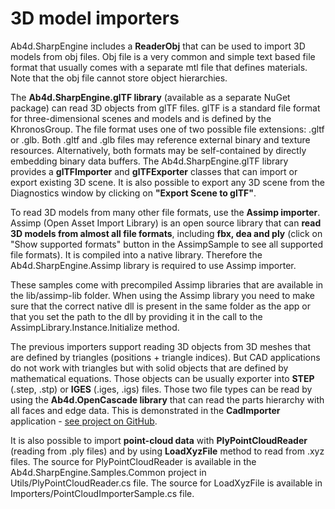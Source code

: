 ﻿# 3D model importers

Ab4d.SharpEngine includes a **ReaderObj** that can be used to import 3D models from obj files. Obj file is a very common and simple text based file format that usually comes with a separate mtl file that defines materials. Note that the obj file cannot store object hierarchies.

The **Ab4d.SharpEngine.glTF library** (available as a separate NuGet package) can read 3D objects from glTF files. glTF is a standard file format for three-dimensional scenes and models and is defined by the KhronosGroup. The file format uses one of two possible file extensions: .gltf or .glb. Both .gltf and .glb files may reference external binary and texture resources. Alternatively, both formats may be self-contained by directly embedding binary data buffers. The Ab4d.SharpEngine.glTF library provides a **glTFImporter** and **glTFExporter** classes that can import or export existing 3D scene. It is also possible to export any 3D scene from the Diagnostics window by clicking on **"Export Scene to glTF"**.

To read 3D models from many other file formats, use the **Assimp importer**. Assimp (Open Asset Import Library) is an open source library that can **read 3D models from almost all file formats**, including **fbx, dea and ply** (click on "Show supported formats" button in the AssimpSample to see all supported file formats). It is compiled into a native library. Therefore the Ab4d.SharpEngine.Assimp library is required to use Assimp importer.

These samples come with precompiled Assimp libraries that are available in the lib/assimp-lib folder. When using the Assimp library you need to make sure that the correct native dll is present in the same folder as the app or that you set the path to the dll by providing it in the call to the AssimpLibrary.Instance.Initialize method.

The previous importers support reading 3D objects from 3D meshes that are defined by triangles (positions + triangle indices). But CAD applications do not work with triangles but with solid objects that are defined by mathematical equations. Those objects can be usually exporter into **STEP** (.step, .stp) or **IGES** (.iges, .igs) files. Those two file types can be read by using the **Ab4d.OpenCascade library** that can read the parts hierarchy with all faces and edge data. This is demonstrated in the **CadImporter** application - [see project on GitHub](https://github.com/ab4d/CadImporter).

It is also possible to import **point-cloud data** with **PlyPointCloudReader** (reading from .ply files) and by using **LoadXyzFile** method to read from .xyz files. The source for PlyPointCloudReader is available in the Ab4d.SharpEngine.Samples.Common project in Utils/PlyPointCloudReader.cs file. The source for LoadXyzFile is available in Importers/PointCloudImporterSample.cs file.

